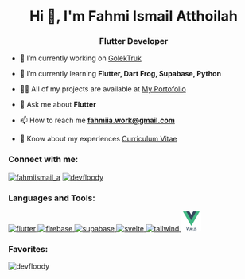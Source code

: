 <h1 align="center">Hi 👋, I'm Fahmi Ismail Atthoilah</h1>
<h3 align="center">Flutter Developer</h3>


- 🔭 I’m currently working on [GolekTruk](https://play.google.com/store/search?q=golektruk&c=apps&hl=en)

- 🌱 I’m currently learning **Flutter, Dart Frog, Supabase, Python**

- 👨‍💻 All of my projects are available at [My Portofolio](https://portofoliodevfloody-floody-developers-projects.vercel.app/)

- 💬 Ask me about **Flutter**

- 📫 How to reach me **fahmiia.work@gmail.com**

- 📄 Know about my experiences [Curriculum Vitae](https://drive.google.com/file/d/1IqWAuYhazbVhgvPBn6vPpKN9IlUzMtp4/view?usp=share_link)

<h3 align="left">Connect with me:</h3>
<p align="left">
<a href="https://twitter.com/fahmiismail_a" target="blank"><img align="center" src="https://raw.githubusercontent.com/rahuldkjain/github-profile-readme-generator/master/src/images/icons/Social/twitter.svg" alt="fahmiismail_a" height="30" width="40" /></a>
<a href="https://www.youtube.com/c/devfloody" target="blank"><img align="center" src="https://raw.githubusercontent.com/rahuldkjain/github-profile-readme-generator/master/src/images/icons/Social/youtube.svg" alt="devfloody" height="30" width="40" /></a>
</p>

<h3 align="left">Languages and Tools:</h3>
<p align="left"> <a href="https://flutter.dev" target="_blank" rel="noreferrer"> <img src="https://www.vectorlogo.zone/logos/flutterio/flutterio-icon.svg" alt="flutter" width="40" height="40"/> </a> <a href="https://firebase.google.com/" target="_blank" rel="noreferrer"> <img src="https://www.vectorlogo.zone/logos/firebase/firebase-icon.svg" alt="firebase" width="40" height="40"/> </a> <a href="https://www.supabase.com" target="_blank" rel="noreferrer"> <img src="https://www.vectorlogo.zone/logos/supabase/supabase-icon.svg" alt="supabase" width="40" height="40"/> </a> <a href="https://svelte.dev" target="_blank" rel="noreferrer"> <img src="https://upload.wikimedia.org/wikipedia/commons/1/1b/Svelte_Logo.svg" alt="svelte" width="40" height="40"/> </a> <a href="https://tailwindcss.com/" target="_blank" rel="noreferrer"> <img src="https://www.vectorlogo.zone/logos/tailwindcss/tailwindcss-icon.svg" alt="tailwind" width="40" height="40"/> </a> <a href="https://vuejs.org/" target="_blank" rel="noreferrer"> <img src="https://raw.githubusercontent.com/devicons/devicon/master/icons/vuejs/vuejs-original-wordmark.svg" alt="vuejs" width="40" height="40"/> </a> </p>

<h3 align="left">Favorites:</h3>
<p><img align="left" src="https://github-readme-stats.vercel.app/api/top-langs?username=devfloody&show_icons=true&locale=en&layout=compact" alt="devfloody" /></p>
